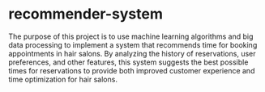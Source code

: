 # recommender-system
The purpose of this project is to use machine learning algorithms and big data processing to implement a system that recommends time for booking appointments in hair salons. By analyzing the history of reservations, user preferences, and other features, this system suggests the best possible times for reservations to provide both improved customer experience and time optimization for hair salons.
